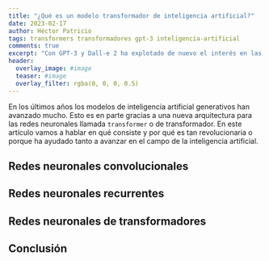 ```yaml
---
title: "¿Qué es un modelo transformador de inteligencia artificial?"
date: 2023-02-17
author: Héctor Patricio
tags: transformers transformadores gpt-3 inteligencia-artificial
comments: true
excerpt: "Con GPT-3 y Dall-e 2 ha explotado de nuevo el interés en las capacidades de los modelos de inteligencia artifical generativos. En este post vamos a hablar de la arquitectura en la que están basados."
header:
  overlay_image: #image
  teaser: #image
  overlay_filter: rgba(0, 0, 0, 0.5)
---
```


En los últimos años los modelos de inteligencia artificial generativos han avanzado mucho. Esto es en parte gracias a una nueva arquitectura para las redes neuronales llamada `transformer` o de transformador. En este artículo vamos a hablar en qué consiste y por qué es tan revolucionaria o porque ha ayudado tanto a avanzar en el campo de la inteligencia artificial.

## Redes neuronales convolucionales

## Redes neuronales recurrentes

## Redes neuronales de transformadores

## Conclusión
